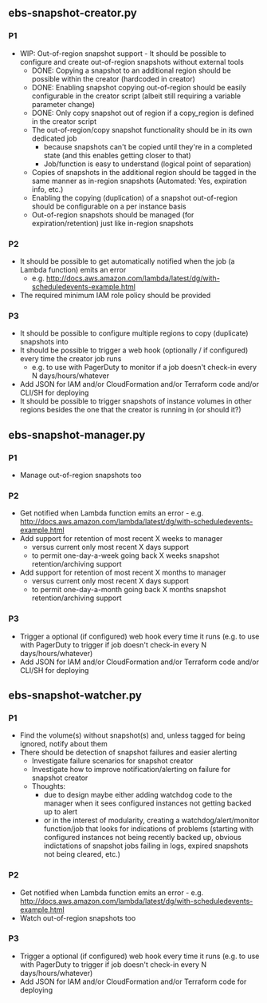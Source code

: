 ## ebs-snapshot-creator.py

### P1

- WIP: Out-of-region snapshot support - It should be possible to configure and create out-of-region snapshots without external tools
  - DONE: Copying a snapshot to an additional region should be possible within the creator (hardcoded in creator)
  - DONE: Enabling snapshot copying out-of-region should be easily configurable in the creator script (albeit still requiring a variable parameter change)
  - DONE: Only copy snapshot out of region if a copy_region is defined in the creator script
  - The out-of-region/copy snapshot functionality should be in its own dedicated job 
    - because snapshots can't be copied until they're in a completed state (and this enables getting closer to that)
    - Job/function is easy to understand (logical point of separation)
  - Copies of snapshots in the additional region should be tagged in the same manner as in-region snapshots (Automated: Yes, expiration info, etc.)
  - Enabling the copying (duplication) of a snapshot out-of-region should be configurable on a per instance basis
  - Out-of-region snapshots should be managed (for expiration/retention) just like in-region snapshots

### P2
- It should be possible to get automatically notified when the job (a Lambda function) emits an error
  - e.g. http://docs.aws.amazon.com/lambda/latest/dg/with-scheduledevents-example.html
- The required minimum IAM role policy should be provided

### P3
- It should be possible to configure multiple regions to copy (duplicate) snapshots into
- It should be possible to trigger a web hook (optionally / if configured) every time the creator job runs 
  - e.g. to use with PagerDuty to monitor if a job doesn't check-in every N days/hours/whatever
- Add JSON for IAM and/or CloudFormation and/or Terraform code and/or CLI/SH for deploying
- It should be possible to trigger snapshots of instance volumes in other regions besides the one that the creator is running in (or should it?)

## ebs-snapshot-manager.py

### P1
- Manage out-of-region snapshots too

### P2
- Get notified when Lambda function emits an error - e.g. http://docs.aws.amazon.com/lambda/latest/dg/with-scheduledevents-example.html
- Add support for retention of most recent X weeks to manager 
  - versus current only most recent X days support
  - to permit one-day-a-week going back X weeks snapshot retention/archiving support
- Add support for retention of most recent X months to manager
  - versus current only most recent X days support
  - to permit one-day-a-month going back X months snapshot retention/archiving support

### P3
- Trigger a optional (if configured) web hook every time it runs (e.g. to use with PagerDuty to trigger if job doesn't check-in every N days/hours/whatever)
- Add JSON for IAM and/or CloudFormation and/or Terraform code and/or CLI/SH for deploying

## ebs-snapshot-watcher.py

### P1
- Find the volume(s) without snapshot(s) and, unless tagged for being ignored, notify about them
- There should be detection of snapshot failures and easier alerting
  - Investigate failure scenarios for snapshot creator
  - Investigate how to improve notification/alerting on failure for snapshot creator
  - Thoughts:
    - due to design maybe either adding watchdog code to the manager when it sees configured instances not getting backed up to alert
    - or in the interest of modularity, creating a watchdog/alert/monitor function/job that looks for indications of problems (starting
      with configured instances not being recently backed up, obvious indictations of snapshot jobs failing in logs, expired snapshots 
      not being cleared, etc.)

### P2
- Get notified when Lambda function emits an error - e.g. http://docs.aws.amazon.com/lambda/latest/dg/with-scheduledevents-example.html
- Watch out-of-region snapshots too

### P3
- Trigger a optional (if configured) web hook every time it runs (e.g. to use with PagerDuty to trigger if job doesn't check-in every N days/hours/whatever)
- Add JSON for IAM and/or CloudFormation and/or Terraform code for deploying
